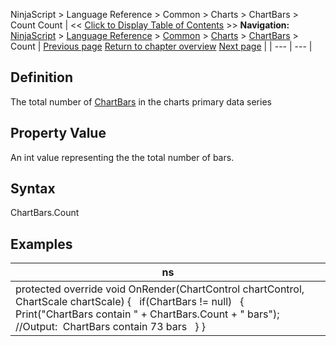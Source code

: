 ﻿
NinjaScript \> Language Reference \> Common \> Charts \> ChartBars \> Count
Count
| \<\< [Click to Display Table of Contents](chartbars_count.md) \>\> **Navigation:**     [NinjaScript](ninjascript-1.md) \> [Language Reference](language_reference_wip-1.md) \> [Common](common-1.md) \> [Charts](chart-1.md) \> [ChartBars](chartbars-1.md) \> Count | [Previous page](chartbars_bars-1.md) [Return to chapter overview](chartbars-1.md) [Next page](chartbars_fromindex-1.md) |
| --- | --- |
## Definition
The total number of [ChartBars](chartbars-1.md) in the charts primary data series
## 
## Property Value
An int value representing the the total number of bars.
 
## Syntax
ChartBars.Count
 
## Examples
| ns |
| --- |
| protected override void OnRender(ChartControl chartControl, ChartScale chartScale) {    if(ChartBars !\= null)    {      Print("ChartBars contain " \+ ChartBars.Count \+ " bars");      //Output:  ChartBars contain 73 bars     } } |

